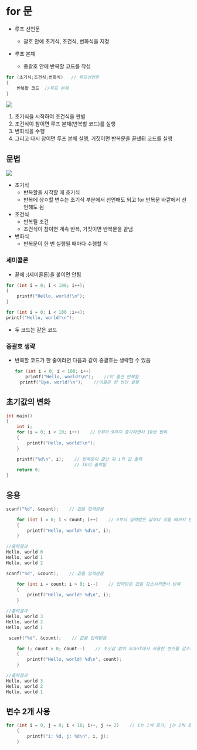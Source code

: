 # for 문

- 루프 선언문
  - 괄호 안에 초기식, 조건식, 변화식을 지정

- 루프 본체
  - 중괄호 안에 반복할 코드를 작성

```c
for (초기식;조건식;변화식)	// 루프선언문
{
    반복할 코드	//루프 본체
}
```



![](https://dojang.io/pluginfile.php/268/mod_page/content/21/unit27-1.png)

1. 초기식을 시작하여 조건식을 판별
2. 조건식이 참이면 루프 본체(반복할 코드)를 실행
3. 변화식을 수행
4. 그리고 다시 참이면 루프 본체 실행, 거짓이면 반복문을 끝낸뒤 코드를 실행



## 문법

![](https://dojang.io/pluginfile.php/269/mod_page/content/26/unit27-2.png)

- 초기식
  - 반복할을 시작할 때 초기식
  - 반복에 상ㅇ할 변수는 초기식 부분에서 선언해도 되고 for 반복문 바깥에서 선언해도 됨
- 조건식
  - 반복될 조건
  - 조건식이 참이면 계속 반복, 거짓이면 반복문을 끝냄
- 변화식
  - 반복문이 한 번 실행될 때마다 수행할 식

### 세미콜론

- 끝에 ;(세미콜론)을 붙이면 안됨

```c
for (int i = 0; i < 100; i++);
{
	printf("Hello, world!\n");
}
```

```c
for (int i = 0; i < 100 ;i++);
printf("Hello, world!\n");
```

- 두 코드는 같은 코드

### 중괄호 생략

- 반복할 코드가 한 줄이라면 다음과 같이 중괄호는 생략할 수 있음

  ```c
  for (int i = 0; i < 100; i++)
      printf("Hello, world!\n");	//이 줄만 반복됨
  	printf("Bye, world!\n");	//이줄은 한 번만 실행
  ```



## 초기값의 변화

```c
int main()
{
    int i;
    for (i = 0; i < 10; i++)    // 0부터 9까지 증가하면서 10번 반복
    {
        printf("Hello, world!\n");
    }

    printf("%d\n", i);    // 반복문이 끝난 뒤 i의 값 출력
						  // 10이 출력됨
    return 0;
}
```



## 응용

```c
scanf("%d", &count);    // 값을 입력받음

    for (int i = 0; i < count; i++)    // 0부터 입력받은 값보다 작을 때까지 반복
    {
        printf("Hello, world! %d\n", i);
    }

//출력결과
Hello, world 0
Hello, world 1
Hello, world 2
```

```c
scanf("%d", &count);    // 값을 입력받음

    for (int i = count; i > 0; i--)    // 입력받은 값을 감소시키면서 반복
    {
        printf("Hello, world! %d\n", i);
    }

//출력결과
Hello, world 3
Hello, world 2
Hello, world 1
```

```c
 scanf("%d", &count);    // 값을 입력받음

    for (; count > 0; count--)    // 초깃값 없이 scanf에서 사용한 변수를 감소시켜서 반복
    {
        printf("Hello, world! %d\n", count);	
    }

//출력결과
Hello, world 3
Hello, world 2
Hello, world 1
```



## 변수 2개 사용

```c
for (int i = 0, j = 0; i < 10; i++, j += 2)    // i는 1씩 증가, j는 2씩 증가
    {
        printf("i: %d, j: %d\n", i, j);
    }
```

